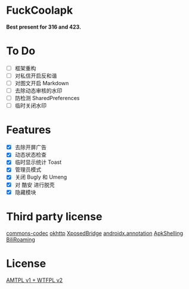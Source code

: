 # FuckCoolapk

**Best present for 316 and 423.**

# To Do

- [ ] 框架重构
- [ ] 对私信开启反和谐
- [ ] 对图文开启 Markdown
- [ ] 去除动态审核的水印
- [ ] 防检测 SharedPreferences
- [ ] 临时关闭水印

# Features

- [x] 去除开屏广告
- [x] 动态状态检查
- [x] 临时显示统计 Toast
- [x] 管理员模式
- [x] 关闭 Bugly 和 Umeng
- [x] 对 酷安 进行脱壳
- [x] 隐藏模块

# Third party license

[commons-codec](https://commons.apache.org/proper/commons-codec/) [okhttp](https://square.github.io/okhttp/#license) [XposedBridge](https://github.com/rovo89/XposedBridge) [androidx.annotation](https://android.googlesource.com/platform/frameworks/support/+/androidx-master-dev/annotation/annotation/) [ApkShelling](https://github.com/OakChen/ApkShelling) [BiliRoaming](https://github.com/yujincheng08/BiliRoaming/blob/master/LICENSE)

# License

[AMTPL v1 + WTFPL v2](LICENSE)
